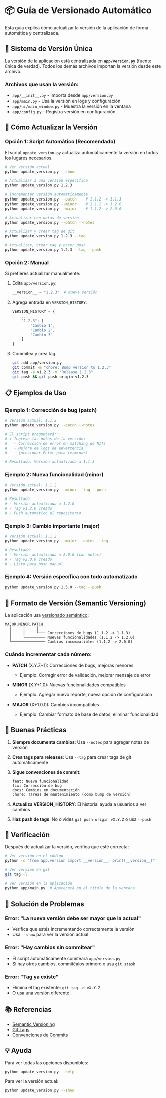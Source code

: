 # 📦 Guía de Versionado Automático

Esta guía explica cómo actualizar la versión de la aplicación de forma automática y centralizada.

## 🎯 Sistema de Versión Única

La versión de la aplicación está centralizada en **`app/version.py`** (fuente única de verdad).
Todos los demás archivos importan la versión desde este archivo.

### Archivos que usan la versión:
- `app/__init__.py` - Importa desde `app/version.py`
- `app/main.py` - Usa la versión en logs y configuración
- `app/ui/main_window.py` - Muestra la versión en la ventana
- `app/config.py` - Registra versión en configuración

## 🚀 Cómo Actualizar la Versión

### Opción 1: Script Automático (Recomendado)

El script `update_version.py` actualiza automáticamente la versión en todos los lugares necesarios.

```bash
# Ver versión actual
python update_version.py --show

# Actualizar a una versión específica
python update_version.py 1.2.3

# Incrementar versión automáticamente
python update_version.py --patch    # 1.1.2 -> 1.1.3
python update_version.py --minor    # 1.1.2 -> 1.2.0
python update_version.py --major    # 1.1.2 -> 2.0.0

# Actualizar con notas de versión
python update_version.py --patch --notes

# Actualizar y crear tag de git
python update_version.py 1.2.3 --tag

# Actualizar, crear tag y hacer push
python update_version.py 1.2.3 --tag --push
```

### Opción 2: Manual

Si prefieres actualizar manualmente:

1. Edita `app/version.py`:
   ```python
   __version__ = "1.2.3"  # Nueva versión
   ```

2. Agrega entrada en `VERSION_HISTORY`:
   ```python
   VERSION_HISTORY = {
       ...
       "1.2.3": [
           "Cambio 1",
           "Cambio 2",
           "Cambio 3"
       ]
   }
   ```

3. Commitea y crea tag:
   ```bash
   git add app/version.py
   git commit -m "chore: Bump version to 1.2.3"
   git tag -a v1.2.3 -m "Release 1.2.3"
   git push && git push origin v1.2.3
   ```

## 📋 Ejemplos de Uso

### Ejemplo 1: Corrección de bug (patch)
```bash
# Versión actual: 1.1.2
python update_version.py --patch --notes

# El script preguntará:
# > Ingrese las notas de la versión:
#   - Corrección de error en matching de NITs
#   - Mejora de logs de advertencia
#   - (presionar Enter para terminar)

# Resultado: Versión actualizada a 1.1.3
```

### Ejemplo 2: Nueva funcionalidad (minor)
```bash
# Versión actual: 1.1.2
python update_version.py --minor --tag --push

# Resultado:
# - Versión actualizada a 1.2.0
# - Tag v1.2.0 creado
# - Push automático al repositorio
```

### Ejemplo 3: Cambio importante (major)
```bash
# Versión actual: 1.1.2
python update_version.py --major --notes --tag

# Resultado:
# - Versión actualizada a 2.0.0 (con notas)
# - Tag v2.0.0 creado
# - Listo para push manual
```

### Ejemplo 4: Versión específica con todo automatizado
```bash
python update_version.py 1.5.0 --tag --push
```

## 🔢 Formato de Versión (Semantic Versioning)

La aplicación usa [versionado semántico](https://semver.org/lang/es/):

```
MAJOR.MINOR.PATCH
  │     │     │
  │     │     └─── Correcciones de bugs (1.1.2 -> 1.1.3)
  │     └───────── Nuevas funcionalidades (1.1.2 -> 1.2.0)
  └─────────────── Cambios incompatibles (1.1.2 -> 2.0.0)
```

### Cuándo incrementar cada número:

- **PATCH** (X.Y.Z+1): Correcciones de bugs, mejoras menores
  - Ejemplo: Corregir error de validación, mejorar mensaje de error

- **MINOR** (X.Y+1.0): Nuevas funcionalidades compatibles
  - Ejemplo: Agregar nuevo reporte, nueva opción de configuración

- **MAJOR** (X+1.0.0): Cambios incompatibles
  - Ejemplo: Cambiar formato de base de datos, eliminar funcionalidad

## 📝 Buenas Prácticas

1. **Siempre documenta cambios**: Usa `--notes` para agregar notas de versión

2. **Crea tags para releases**: Usa `--tag` para crear tags de git automáticamente

3. **Sigue convenciones de commit**:
   ```
   feat: Nueva funcionalidad
   fix: Corrección de bug
   docs: Cambios en documentación
   chore: Tareas de mantenimiento (como bump de versión)
   ```

4. **Actualiza VERSION_HISTORY**: El historial ayuda a usuarios a ver cambios

5. **Haz push de tags**: No olvides `git push origin vX.Y.Z` o usa `--push`

## 🔧 Verificación

Después de actualizar la versión, verifica que esté correcta:

```bash
# Ver versión en el código
python -c "from app.version import __version__; print(__version__)"

# Ver versión en git
git tag -l

# Ver versión en la aplicación
python app/main.py  # Aparecerá en el título de la ventana
```

## 🐛 Solución de Problemas

### Error: "La nueva versión debe ser mayor que la actual"
- Verifica que estés incrementando correctamente la versión
- Usa `--show` para ver la versión actual

### Error: "Hay cambios sin commitear"
- El script automáticamente comiteará `app/version.py`
- Si hay otros cambios, commitéalos primero o usa `git stash`

### Error: "Tag ya existe"
- Elimina el tag existente: `git tag -d vX.Y.Z`
- O usa una versión diferente

## 📚 Referencias

- [Semantic Versioning](https://semver.org/lang/es/)
- [Git Tags](https://git-scm.com/book/es/v2/Fundamentos-de-Git-Etiquetado)
- [Convenciones de Commits](https://www.conventionalcommits.org/es/)

## 💡 Ayuda

Para ver todas las opciones disponibles:
```bash
python update_version.py --help
```

Para ver la versión actual:
```bash
python update_version.py --show
```
